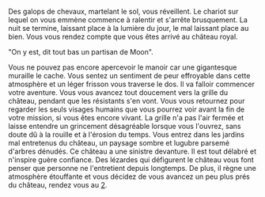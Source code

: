 Des galops de chevaux, martelant le sol, vous réveillent. Le chariot sur lequel on vous emmène commence à ralentir et s'arrête brusquement. La nuit se termine, laissant place à la lumière du jour, le mal laissant place au bien. Vous vous rendez compte que vous êtes arrivé au château royal.

"On y est, dit tout bas un partisan de Moon".

Vous ne pouvez pas encore apercevoir le manoir car une gigantesque muraille le cache. Vous sentez un sentiment de peur effroyable dans cette atmosphère et un léger frisson vous traverse le dos. Il va falloir commencer votre aventure. Vous vous avancez tout doucement vers la grille du château, pendant que les résistants s'en vont. Vous vous retournez pour regarder les seuls visages humains que vous pourrez voir avant la fin de votre mission, si vous êtes encore vivant. La grille n'a pas l'air fermée et laisse entendre un grincement désagréable lorsque vous l'ouvrez, sans doute dû à la rouille et à l'érosion du temps. Vous entrez dans les jardins mal entretenus du château, un paysage sombre et lugubre parsemé d'arbres dénudés. Ce château a une sinistre devanture. Il est tout délabré et n'inspire guère confiance. Des lézardes qui défigurent le château vous font penser que personne ne l'entretient depuis longtemps. De plus, il règne une atmosphère étouffante et vous décidez de vous avancez un peu plus prés du château, rendez vous au [2](2).